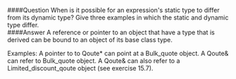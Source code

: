 ####Question
When is it possible for an expression's static type to differ from its dynamic type? Give three examples in which the static and dynamic type differ.  
####Answer
A reference or pointer to an object that have a type that is derived can be bound to an object of its base class type.  

Examples: A pointer to to Qoute* can point at a Bulk_quote object. A Qoute& can refer to Bulk_quote object. A Qoute& can also refer to a Limited_discount_qoute object (see exercise 15.7).  
